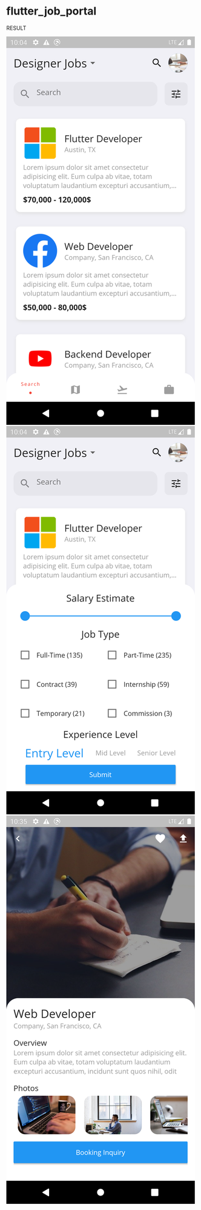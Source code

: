 # flutter_job_portal

RESULT

<img src="screenshot1.png">
<img src="screenshot2.png">
<img src="screenshot3.png">
